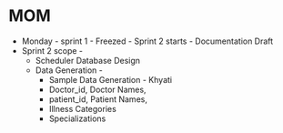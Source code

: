 # MOM
* Monday - sprint 1 - Freezed - Sprint 2 starts - Documentation Draft
* Sprint 2 scope -
  * Scheduler Database Design 
  * Data Generation -
    * Sample Data Generation - Khyati    
    * Doctor_id, Doctor Names, 
    * patient_id, Patient Names, 
    * Illness Categories 
    * Specializations
